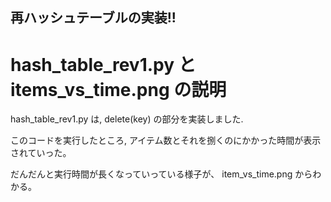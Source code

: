 ## 再ハッシュテーブルの実装!!

# hash_table_rev1.py と items_vs_time.png の説明
hash_table_rev1.py は, delete(key) の部分を実装しました.

このコードを実行したところ, アイテム数とそれを捌くのにかかった時間が表示されていった。

だんだんと実行時間が長くなっていっている様子が、 item_vs_time.png からわかる。

